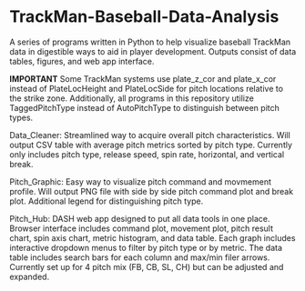 # TrackMan-Baseball-Data-Analysis
A series of programs written in Python to help visualize baseball TrackMan data in digestible ways to aid in player development. Outputs consist of data tables, figures, and web app interface.

**IMPORTANT** Some TrackMan systems use plate_z_cor and plate_x_cor instead of PlateLocHeight and PlateLocSide for pitch locations relative to the strike zone. Additionally, all programs in this repository utilize TaggedPitchType instead of AutoPitchType to distinguish between pitch types.

Data_Cleaner: Streamlined way to acquire overall pitch characteristics. Will output CSV table with average pitch metrics sorted by pitch type. Currently only includes pitch type, release speed, spin rate, horizontal, and vertical break.

Pitch_Graphic: Easy way to visualize pitch command and movmement profile. Will output PNG file with side by side pitch command plot and break plot. Additional legend for distinguishing pitch type.

Pitch_Hub: DASH web app designed to put all data tools in one place. Browser interface includes command plot, movement plot, pitch result chart, spin axis chart, metric histogram, and data table. Each graph includes interactive dropdown menus to filter by pitch type or by metric. The data table includes search bars for each column and max/min filer arrows. Currently set up for 4 pitch mix (FB, CB, SL, CH) but can be adjusted and expanded.
